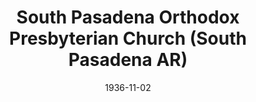 ---
date: &id001 1936-11-02
end_date: null
location:
  address: null
  city: South Pasadena
  state: AR
minister:
- end: 1939-01-01
  name: Lynne Wade
  start: 1936-11-02
  type: Pastor
- end: 1943-01-01
  name: Russell Piper
  start: 1939-01-01
  type: Pastor
- end: 1944-01-01
  name: Bruce Hunt
  start: 1943-01-01
  type: Supply Pastor
- end: 1948-01-01
  name: Robert Brown
  start: 1944-01-01
  type: Pastor
- end: 1961-01-01
  name: James Moore
  start: 1951-01-01
  type: Pastor
- end: 1965-01-01
  name: Michael Stingley
  start: 1962-01-01
  type: Pastor
- end: 1978-01-01
  name: Sal Solis
  start: 1965-01-01
  type: Pastor
- end: 1982-01-01
  name: David Tickner
  start: 1979-01-01
  type: Pastor
ministers:
- Lynne Wade
- Russell Piper
- Bruce Hunt
- Robert Brown
- James Moore
- Michael Stingley
- Sal Solis
- David Tickner
name: South Pasadena Orthodox Presbyterian Church
names:
- end: 1983-03-20
  name: South Pasadena Orthodox Presbyterian Church
  start: 1936-11-02
origination_date: *id001
raw_data: "AR South Pasadena\n\nSouth Pasadena Orthodox Presbyterian Church  (November\
  \ 2, 1936\u2013March 20, 1983)\nPastors: Lynne Wade, 1936\u201339\nRussell Piper,\
  \ 1939\u201343\nBruce Hunt (Supply), 1943\u201344\nRobert Brown, 1944\u201348\n\
  James Moore, 1951\u201361\nMichael Stingley, 1962\u201365\nSal Solis, 1965\u2013\
  78\nDavid Tickner, 1979\u201382"
states:
- AR
status:
  active: false
  end_date: 1983-03-20
  reason: null
  received_from: null
  withdrawal_to: null
title: South Pasadena Orthodox Presbyterian Church (South Pasadena AR)
year_established:
- 1936

---